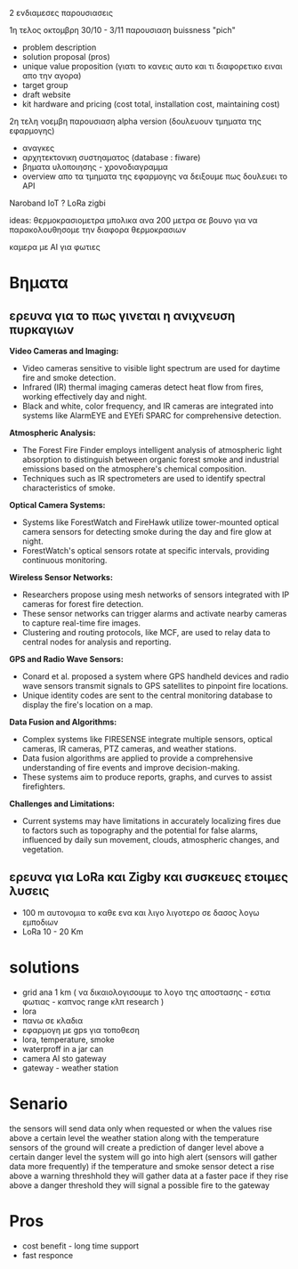 2 ενδιαμεσες παρουσιασεις

1η τελος οκτομβρη 30/10 - 3/11
παρουσιαση buissness "pich"

- problem description
- solution proposal (pros)
- unique value proposition (γιατι το κανεις αυτο και τι διαφορετικο ειναι απο την αγορα)
- target group
- draft website
- kit hardware and pricing (cost total, installation cost, maintaining cost)

2η τελη νοεμβη
παρουσιαση alpha version (δουλευουν τμηματα της εφαρμογης)

- αναγκες
- αρχητεκτονικη συστηαματος
  (database : fiware)
- βηματα υλοποιησης - χρονοδιαγραμμα
- overview απο τα τμηματα της εφαρμογης να δειξουμε πως δουλευει το API

Naroband IoT ?
LoRa
zigbi

ideas:
θερμοκρασιομετρα μπολικα ανα 200 μετρα σε βουνο για να παρακολουθησομε την διαφορα θερμοκρασιων

καμερα με ΑΙ για φωτιες

# Βηματα

## ερευνα για το πως γινεται η ανιχνευση πυρκαγιων

**Video Cameras and Imaging:**

- Video cameras sensitive to visible light spectrum are used for daytime fire and smoke detection.
- Infrared (IR) thermal imaging cameras detect heat flow from fires, working effectively day and night.
- Black and white, color frequency, and IR cameras are integrated into systems like AlarmEYE and EYEfi SPARC for comprehensive detection.

**Atmospheric Analysis:**

- The Forest Fire Finder employs intelligent analysis of atmospheric light absorption to distinguish between organic forest smoke and industrial emissions based on the atmosphere's chemical composition.
- Techniques such as IR spectrometers are used to identify spectral characteristics of smoke.

**Optical Camera Systems:**

- Systems like ForestWatch and FireHawk utilize tower-mounted optical camera sensors for detecting smoke during the day and fire glow at night.
- ForestWatch's optical sensors rotate at specific intervals, providing continuous monitoring.

**Wireless Sensor Networks:**

- Researchers propose using mesh networks of sensors integrated with IP cameras for forest fire detection.
- These sensor networks can trigger alarms and activate nearby cameras to capture real-time fire images.
- Clustering and routing protocols, like MCF, are used to relay data to central nodes for analysis and reporting.

**GPS and Radio Wave Sensors:**

- Conard et al. proposed a system where GPS handheld devices and radio wave sensors transmit signals to GPS satellites to pinpoint fire locations.
- Unique identity codes are sent to the central monitoring database to display the fire's location on a map.

**Data Fusion and Algorithms:**

- Complex systems like FIRESENSE integrate multiple sensors, optical cameras, IR cameras, PTZ cameras, and weather stations.
- Data fusion algorithms are applied to provide a comprehensive understanding of fire events and improve decision-making.
- These systems aim to produce reports, graphs, and curves to assist firefighters.

**Challenges and Limitations:**

- Current systems may have limitations in accurately localizing fires due to factors such as topography and the potential for false alarms, influenced by daily sun movement, clouds, atmospheric changes, and vegetation.

## ερευνα για LoRa και Zigby και συσκευες ετοιμες λυσεις

- 100 m αυτονομια το καθε ενα και λιγο λιγοτερο σε δασος λογω εμποδιων
- LoRa 10 - 20 Km

# solutions

- grid ana 1 km ( να δικαιολογισουμε το λογο της αποστασης - εστια φωτιας - καπνος range κλπ research )
- lora
- πανω σε κλαδια
- εφαρμογη με gps για τοποθεση
- lora, temperature, smoke
- waterproff in a jar can
- camera AI sto gateway
- gateway - weather station

# Senario

the sensors will send data only when requested or when the values rise above a certain level
the weather station along with the temperature sensors of the ground will create a prediction of danger level
above a certain danger level the system will go into high alert (sensors will gather data more frequently)
if the temperature and smoke sensor detect a rise above a warning threshhold they will gather data at a faster pace
if they rise above a danger threshold they will signal a possible fire to the gateway

# Pros

- cost benefit - long time support
- fast responce
